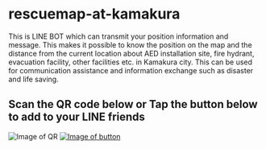# rescuemap-at-kamakura
This is LINE BOT which can transmit your position information and message.
This makes it possible to know the position on the map and the distance from the current location about AED installation site, fire hydrant, evacuation facility, other facilities etc. in Kamakura city.
This can be used for communication assistance and information exchange such as disaster and life saving.


##  Scan the QR code below or Tap the button below to add to your LINE friends
![Image of QR](http://qr-official.line.me/L/JZKMDAoqDz.png)
[![Image of button](https://scdn.line-apps.com/n/line_add_friends/btn/ja.png)](http://github.com)
